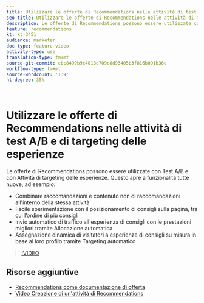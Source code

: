 ```yaml
---
title: Utilizzare le offerte di Recommendations nelle attività di test A/B e di targeting delle esperienze
seo-title: Utilizzare le offerte di Recommendations nelle attività di test A/B e di targeting delle esperienze in  Adobe Target
description: Le offerte di Recommendations possono essere utilizzate con Test A/B e con Attività di targeting delle esperienze.
feature: recommendations
kt: kt-3451
audience: marketer
doc-type: feature-video
activity-type: use
translation-type: tm+mt
source-git-commit: cbc8499b9c4018d709d8d93405b3f816b091b36e
workflow-type: tm+mt
source-wordcount: '139'
ht-degree: 35%

---
```



# Utilizzare le offerte di Recommendations nelle attività di test A/B e di targeting delle esperienze

Le offerte di Recommendations possono essere utilizzate con Test A/B e con Attività di targeting delle esperienze. Questo apre a funzionalità tutte nuove, ad esempio:

* Combinare raccomandazioni e contenuto non di raccomandazioni all&#39;interno della stessa attività
* Facile sperimentazione con il posizionamento di consigli sulla pagina, tra cui l’ordine di più consigli
* Invio automatico di traffico all&#39;esperienza di consigli con le prestazioni migliori tramite Allocazione automatica
* Assegnazione dinamica di visitatori a esperienze di consigli su misura in base al loro profilo tramite Targeting automatico

>[!VIDEO](https://video.tv.adobe.com/v/28878?quality=12)

## Risorse aggiuntive

* [Recommendations come documentazione di offerta](https://docs.adobe.com/content/help/en/target/using/recommendations/recommendations-as-an-offer.html)
* [Video Creazione di un&#39;attività di Recommendations](create-a-recommendations-activity.md)
